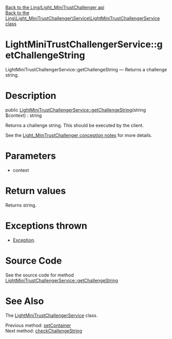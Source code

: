 [Back to the Ling/Light_MiniTrustChallenger api](https://github.com/lingtalfi/Light_MiniTrustChallenger/blob/master/doc/api/Ling/Light_MiniTrustChallenger.md)<br>
[Back to the Ling\Light_MiniTrustChallenger\Service\LightMiniTrustChallengerService class](https://github.com/lingtalfi/Light_MiniTrustChallenger/blob/master/doc/api/Ling/Light_MiniTrustChallenger/Service/LightMiniTrustChallengerService.md)


LightMiniTrustChallengerService::getChallengeString
================



LightMiniTrustChallengerService::getChallengeString — Returns a challenge string.




Description
================


public [LightMiniTrustChallengerService::getChallengeString](https://github.com/lingtalfi/Light_MiniTrustChallenger/blob/master/doc/api/Ling/Light_MiniTrustChallenger/Service/LightMiniTrustChallengerService/getChallengeString.md)(string $context) : string




Returns a challenge string.
This should be executed by the client.

See the [Light_MiniTrustChallenger conception notes](https://github.com/lingtalfi/Light_MiniTrustChallenger/blob/master/doc/pages/conception-notes.md) for more details.




Parameters
================


- context

    


Return values
================

Returns string.


Exceptions thrown
================

- [Exception](http://php.net/manual/en/class.exception.php).&nbsp;







Source Code
===========
See the source code for method [LightMiniTrustChallengerService::getChallengeString](https://github.com/lingtalfi/Light_MiniTrustChallenger/blob/master/Service/LightMiniTrustChallengerService.php#L77-L92)


See Also
================

The [LightMiniTrustChallengerService](https://github.com/lingtalfi/Light_MiniTrustChallenger/blob/master/doc/api/Ling/Light_MiniTrustChallenger/Service/LightMiniTrustChallengerService.md) class.

Previous method: [setContainer](https://github.com/lingtalfi/Light_MiniTrustChallenger/blob/master/doc/api/Ling/Light_MiniTrustChallenger/Service/LightMiniTrustChallengerService/setContainer.md)<br>Next method: [checkChallengeString](https://github.com/lingtalfi/Light_MiniTrustChallenger/blob/master/doc/api/Ling/Light_MiniTrustChallenger/Service/LightMiniTrustChallengerService/checkChallengeString.md)<br>

